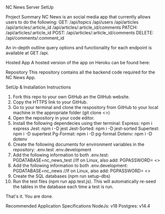 NC News Server SetUp

Project Summary
NC News is an social media app that currently allows users to do the following:
    GET:
        /api/topics
        /api/users
        /api/articles
        /api/articles/:article_id
        /api/articles/:article_id/comments
    PATCH:
        /api/articles/:article_id
    POST:
        /api/articles/:article_id/comments
    DELETE:
        /api/comments/:comment_id

An in-depth outline query options and functionality for each endpoint is available at GET /api.



Hosted App
A hosted version of the app on Heroku can be found here:



Repository
This repository contains all the backend code required for the NC News App.  



SetUp & Installation Instructions
1. Fork this repo to your own GitHub an the GitHub website.
2. Copy the HTTPS link to your GitHub. 
3. Go to your terminal and clone the respository from GitHub to your local machine in the appropriate folder (git clone <<your-github-HTTPSlink>>)
4. Open the repository in your code editor.
5. Install the following dependecies using ther terminal:
    Express: npm i express
    Jest: npm i -D jest
    Jest-Sorted: npm i -D jest-sorted
    Supertest: npm i -D supertest
    Pg-Format: npm i -D pg-format
    Dotenv: npm i -D dotenv 
5. Create the following documents for environment variables in the repository:
    .env.test
    .env.development
6. Add the following information to both .env.test:
    PGDATABASE=nc_news_test
    //If on Linux, also add:
    PGPASSWORD= <<Your PSQL password>>
7. Add the following information to both .env.development:
    PGDATABASE=nc_news
    //If on Linux, also add:
    PGPASSWORD= <<Your PSQL password>>
8. Create the SQL databases (npm run setup-dbs)
9. Run the test files (npm run app.test.js). This will automatically re-seed the tables in the database each time a test is run.

That's it. You are done.



Recommended Application Specifications
NodeJs: v18
Postgres: v14.4